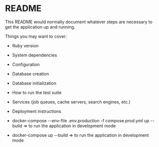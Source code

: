 # README

This README would normally document whatever steps are necessary to get the
application up and running.

Things you may want to cover:

* Ruby version

* System dependencies

* Configuration

* Database creation

* Database initialization

* How to run the test suite

* Services (job queues, cache servers, search engines, etc.)

* Deployment instructions

* docker-compose --env-file .env.production -f compose.prod.yml up --build => to run the application in development mode

* docker-compose up --build => to run the application in development mode
